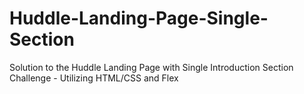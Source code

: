 # Huddle-Landing-Page-Single-Section
Solution to the Huddle Landing Page with Single Introduction Section Challenge - Utilizing HTML/CSS and Flex
